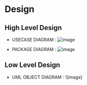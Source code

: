 # Design

## High Level Design 
* USECASE DIAGRAM :
![image](https://github.com/256606/miniproject/blob/main/2_Design/BEHAVIORAL%20DIAGRAM/Usecase%20diagram.jpg)

* PACKAGE DIAGRAM :
![image](https://github.com/256606/miniproject/blob/main/2_Design/STRUCTURAL%20DIAGRAM/Package%20diagram.jpg)

## Low Level Design 
* UML OBJECT DIAGRAM :
![image]
                              
